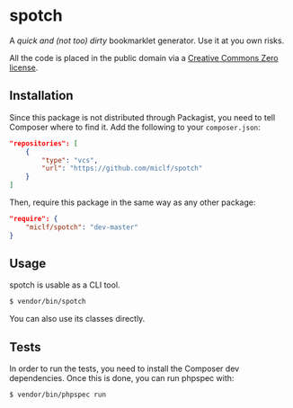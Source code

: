 # spotch

A *quick and (not too) dirty* bookmarklet generator. Use it at you own risks.

All the code is placed in the public domain via a [Creative Commons Zero license](http://creativecommons.org/publicdomain/zero/1.0/).

## Installation

Since this package is not distributed through Packagist, you need to tell Composer where to find it. Add the following to your `composer.json`:

```json
"repositories": [
    {
        "type": "vcs",
        "url": "https://github.com/miclf/spotch"
    }
]
```

Then, require this package in the same way as any other package:

```json
"require": {
    "miclf/spotch": "dev-master"
}
```

## Usage

spotch is usable as a CLI tool.

```bash
$ vendor/bin/spotch
```

You can also use its classes directly.

## Tests

In order to run the tests, you need to install the Composer dev dependencies. Once this is done, you can run phpspec with:

```bash
$ vendor/bin/phpspec run
```
